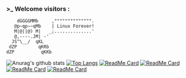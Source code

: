 ### >_ Welcome visitors :    

        dGGGGMMb     ,"""""""""""""".
       @p~qp~~qMb    | Linux Forever!
       M|@||@) M|   _;..............'
       @,----.JM| -'
      JS^\__/  qKL
     dZP        qKRb
    dZP          qKKb

![Anurag's github stats](https://github-readme-stats.vercel.app/api?username=rootkit7628&theme=react&show_icons=true&line_height=20&locale=fr&include_all_commits=true&count_private=true)
[![Top Langs](https://github-readme-stats.vercel.app/api/top-langs/?username=rootkit7628&theme=react&layout=compact)](https://github.com/anuraghazra/github-readme-stats)
[![ReadMe Card](https://github-readme-stats.vercel.app/api/pin/?username=FoyerSociety&repo=GFS-KivyMD)](https://github.com/FoyerSociety/GFS-KivyMD)
[![ReadMe Card](https://github-readme-stats.vercel.app/api/pin/?username=rootkit7628&repo=HACK-TIME)](https://github.com/rootkit7628/HACK-TIME)
[![ReadMe Card](https://github-readme-stats.vercel.app/api/pin/?username=rootkit7628&repo=Alandia)](https://github.com/rootkit7628/Alandia)
[![ReadMe Card](https://github-readme-stats.vercel.app/api/pin/?username=rootkit7628&repo=Gestion-Presence-FaceRECON)](https://github.com/rootkit7628/Gestion-Presence-FaceRECON)
